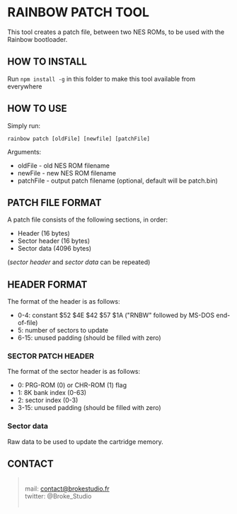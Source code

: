 # RAINBOW PATCH TOOL

This tool creates a patch file, between two NES ROMs, to be used with the Rainbow bootloader.

## HOW TO INSTALL

Run `npm install -g` in this folder to make this tool available from everywhere

## HOW TO USE

Simply run:  

`rainbow patch [oldFile] [newfile] [patchFile]`

Arguments:  

- oldFile - old NES ROM filename  
- newFile - new NES ROM filename  
- patchFile - output patch filename (optional, default will be patch.bin)

## PATCH FILE FORMAT

A patch file consists of the following sections, in order:

- Header (16 bytes)  
- Sector header (16 bytes)  
- Sector data (4096 bytes)  
  
(*sector header* and *sector data* can be repeated)

## HEADER FORMAT

The format of the header is as follows:  

- 0-4: constant $52 $4E $42 $57 $1A ("RNBW" followed by MS-DOS end-of-file)
- 5: number of sectors to update
- 6-15: unused padding (should be filled with zero)

### SECTOR PATCH HEADER

The format of the sector header is as follows:

- 0: PRG-ROM (0) or CHR-ROM (1) flag
- 1: 8K bank index (0-63)
- 2: sector index (0-3)
- 3-15: unused padding (should be filled with zero)

### Sector data

Raw data to be used to update the cartridge memory.

## CONTACT

> &nbsp;  
> mail: contact@brokestudio.fr  
> twitter: @Broke_Studio  
> &nbsp;